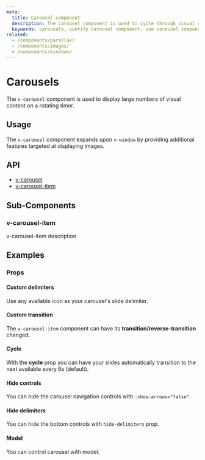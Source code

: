 ```yaml
---
meta:
  title: Carousel component
  description: The carousel component is used to cycle through visual content such as images or slides of text.
  keywords: carousels, vuetify carousel component, vue carousel component
related:
  - /components/parallax/
  - /components/images/
  - /components/windows/
---
```


# Carousels

The `v-carousel` component is used to display large numbers of visual content on a rotating timer.

<entry-ad />

## Usage

The `v-carousel` component expands upon `v-window` by providing additional features targeted at displaying images.

<example file="v-carousel/usage" />

## API

- [v-carousel](../../api/v-carousel)
- [v-carousel-item](../../api/v-carousel-item)

## Sub-Components

### v-carousel-item

v-carousel-item description

## Examples

### Props

#### Custom delimiters

Use any available icon as your carousel's slide delimiter.

<example file="v-carousel/prop-custom-icons" />

#### Custom transition

The `v-carousel-item` component can have its **transition/reverse-transition** changed.

<example file="v-carousel/prop-custom-transition" />

#### Cycle

With the **cycle** prop you can have your slides automatically transition to the next available every 6s (default).

<example file="v-carousel/prop-cycle" />

#### Hide controls

You can hide the carousel navigation controls with `:show-arrows="false"`.

<example file="v-carousel/prop-hide-controls" />

#### Hide delimiters

You can hide the bottom controls with `hide-delimiters` prop.

<example file="v-carousel/prop-hide-delimiters" />

#### Model

You can control carousel with model.

<example file="v-carousel/prop-model" />

<backmatter />
